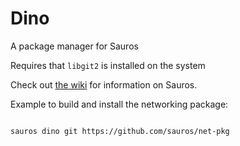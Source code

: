 # Dino

A package manager for Sauros

Requires that `libgit2` is installed on the system

Check out [the wiki](https://github.com/sauros/dino/wiki) for information on Sauros.



Example to build and install the networking package:

```

sauros dino git https://github.com/sauros/net-pkg

```